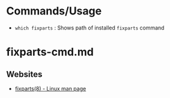 # Commands/Usage

* `which fixparts` : Shows path of installed `fixparts` command

# fixparts-cmd.md

## Websites

* [fixparts(8) - Linux man page](https://linux.die.net/man/8/fixparts)
